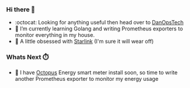 ### Hi there 👋

- :octocat: Looking for anything useful then head over to [DanOpsTech](https://github.com/danopstech)
- 🌱 I’m currently learning Golang and writing Prometheus exporters to monitor everything in my house.
- 📡 A little obsessed with [Starlink](https://www.starlink.com/) (I'm sure it will wear off)

### Whats Next ⏱️

- 🐙 I have [Octopus](https://octopus.energy/) Energy smart meter install soon, so time to write another Prometheus exporter to monitor my energy usage

